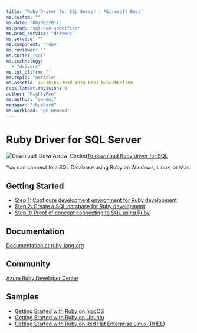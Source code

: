 ```yaml
---
title: "Ruby Driver for SQL Server | Microsoft Docs"
ms.custom: ""
ms.date: "08/08/2017"
ms.prod: "sql-non-specified"
ms.prod_service: "drivers"
ms.service: ""
ms.component: "ruby"
ms.reviewer: ""
ms.suite: "sql"
ms.technology: 
  - "drivers"
ms.tgt_pltfrm: ""
ms.topic: "article"
ms.assetid: 45d1b1b6-363d-4924-bcb1-b2582b60f76b
caps.latest.revision: 9
author: "MightyPen"
ms.author: "genemi"
manager: "jhubbard"
ms.workload: "On Demand"
---
```

# Ruby Driver for SQL Server

![Download-DownArrow-Circled](../../ssdt/media/download.png)[To download Ruby driver for SQL](../sql-connection-libraries.md#anchor-20-drivers-relational-access)

You can connect to a SQL Database using Ruby on Windows, Linux, or Mac.   
  
## Getting Started  
* [Step 1: Configure development environment for Ruby development](step-1-configure-development-environment-for-ruby-development.md)  
* [Step 2: Create a SQL database for Ruby development](step-2-create-a-sql-database-for-ruby-development.md)  
* [Step 3: Proof of concept connecting to SQL using Ruby](step-3-proof-of-concept-connecting-to-sql-using-ruby.md)  
  
## Documentation  
[Documentation at ruby-lang.org](https://www.ruby-lang.org/en/documentation/)  
  
## Community  
[Azure Ruby Developer Center](https://azure.microsoft.com/develop/ruby/)  
  
## Samples
* [Getting Started with Ruby on macOS](https://www.microsoft.com/sql-server/developer-get-started/ruby/mac/)
* [Getting Started with Ruby on Ubuntu](https://www.microsoft.com/sql-server/developer-get-started/ruby/ubuntu/)
* [Getting Started with Ruby on Red Hat Enterprise Linux (RHEL)](https://www.microsoft.com/sql-server/developer-get-started/ruby/rhel/)
